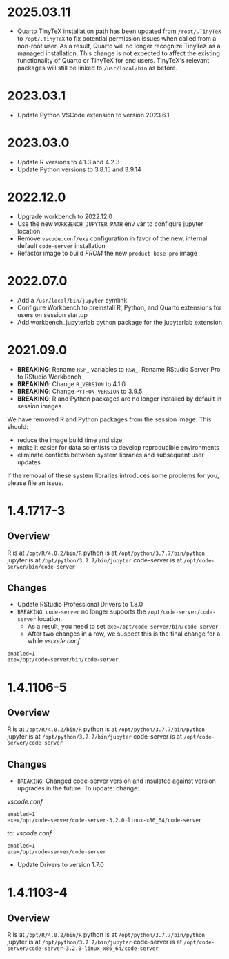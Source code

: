 # 2025.03.11

- Quarto TinyTeX installation path has been updated from `/root/.TinyTeX` to `/opt/.TinyTeX` to fix potential permission 
  issues when called from a non-root user. As a result, Quarto will no longer recognize TinyTeX as a managed 
  installation. This change is not expected to affect the existing functionality of Quarto or TinyTeX for end users.
  TinyTeX's relevant packages will still be linked to `/usr/local/bin` as before.

# 2023.03.1
- Update Python VSCode extension to version 2023.6.1

# 2023.03.0

- Update R versions to 4.1.3 and 4.2.3
- Update Python versions to 3.8.15 and 3.9.14

# 2022.12.0

- Upgrade workbench to 2022.12.0
- Use the new `WORKBENCH_JUPYTER_PATH` env var to configure jupyter location
- Remove `vscode.conf/exe` configuration in favor of the new, internal default `code-server` installation
- Refactor image to build _FROM_ the new `product-base-pro` image

# 2022.07.0

- Add a `/usr/local/bin/jupyter` symlink
- Configure Workbench to preinstall R, Python, and Quarto extensions for users on session startup
- Add workbench_jupyterlab python package for the jupyterlab extension

# 2021.09.0

- **BREAKING**: Rename `RSP_` variables to `RSW_`. Rename RStudio Server Pro to RStudio Workbench
- **BREAKING**: Change `R_VERSION` to 4.1.0
- **BREAKING**: Change `PYTHON_VERSION` to 3.9.5
- **BREAKING**: R and Python packages are no longer installed by default in session images.

We have removed R and Python packages from the session image.  This should:
- reduce the image build time and size
- make it easier for data scientists to develop reproducible environments
- eliminate conflicts between system libraries and subsequent user updates

If the removal of these system libraries introduces some problems for you, please file an issue.

# 1.4.1717-3

## Overview

R is at `/opt/R/4.0.2/bin/R`
python is at `/opt/python/3.7.7/bin/python`
jupyter is at `/opt/python/3.7.7/bin/jupyter`
code-server is at `/opt/code-server/bin/code-server`

## Changes

- Update RStudio Professional Drivers to 1.8.0
- `BREAKING`: `code-server` no longer supports the `/opt/code-server/code-server` location. 
  - As a result, you need to set `exe=/opt/code-server/bin/code-server`
  - After two changes in a row, we suspect this is the final change for a while
_vscode.conf_
```
enabled=1
exe=/opt/code-server/bin/code-server
```

# 1.4.1106-5

## Overview

R is at `/opt/R/4.0.2/bin/R`
python is at `/opt/python/3.7.7/bin/python`
jupyter is at `/opt/python/3.7.7/bin/jupyter`
code-server is at `/opt/code-server/code-server`

## Changes

- `BREAKING`: Changed code-server version and insulated against version upgrades in the future. To update:
change:

_vscode.conf_
```
enabled=1
exe=/opt/code-server/code-server-3.2.0-linux-x86_64/code-server
```
to:
_vscode.conf_
```
enabled=1
exe=/opt/code-server/code-server
```

- Update Drivers to version 1.7.0

# 1.4.1103-4

## Overview

R is at `/opt/R/4.0.2/bin/R`
python is at `/opt/python/3.7.7/bin/python`
jupyter is at `/opt/python/3.7.7/bin/jupyter`
code-server is at `/opt/code-server/code-server-3.2.0-linux-x86_64/code-server`
